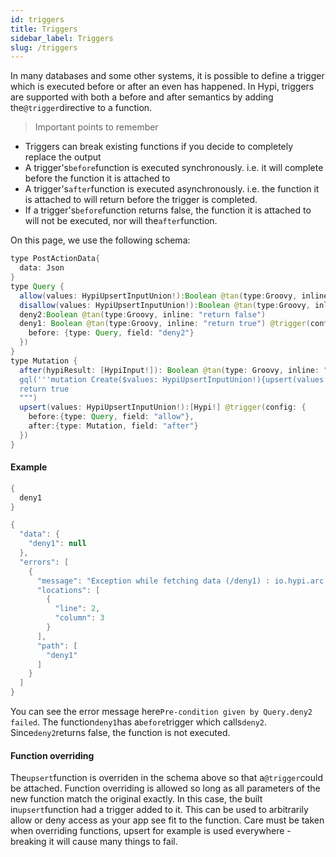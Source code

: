 ```yaml
---
id: triggers
title: Triggers
sidebar_label: Triggers
slug: /triggers
---
```


In many databases and some other systems, it is possible to define a trigger which is executed before or after an even has happened. In Hypi, triggers are supported with both a before and after semantics by adding the`@trigger`directive to a function.

>  Important points to remember

+ Triggers can break existing functions if you decide to completely replace the output
+ A trigger's`before`function is executed synchronously. i.e. it will complete before the function it is attached to
+ A trigger's`after`function is executed asynchronously. i.e. the function it is attached to will return before the trigger is completed.
+ If a trigger's`before`function returns false, the function it is attached to will not be executed, nor will the`after`function.

On this page, we use the following schema:

```java
type PostActionData{
  data: Json
}
type Query {
  allow(values: HypiUpsertInputUnion!):Boolean @tan(type:Groovy, inline: "return true")
  disallow(values: HypiUpsertInputUnion!):Boolean @tan(type:Groovy, inline: "return false")
  deny2:Boolean @tan(type:Groovy, inline: "return false")
  deny1: Boolean @tan(type:Groovy, inline: "return true") @trigger(config: {
    before: {type: Query, field: "deny2"}
  })
}
type Mutation {
  after(hypiResult: [HypiInput!]): Boolean @tan(type: Groovy, inline: """
  gql('''mutation Create($values: HypiUpsertInputUnion!){upsert(values: $values){hypi{id}}}''', new java.util.LinkedHashMap())
  return true
  """)
  upsert(values: HypiUpsertInputUnion!):[Hypi!] @trigger(config: {
    before:{type: Query, field: "allow"},
    after:{type: Mutation, field: "after"}
  })
}
```
#### Example

```java
{
  deny1
}

{
  "data": {
    "deny1": null
  },
  "errors": [
    {
      "message": "Exception while fetching data (/deny1) : io.hypi.arc.os.gql.HypiGraphQLException: Pre-condition given by Query.deny2 failed",
      "locations": [
        {
          "line": 2,
          "column": 3
        }
      ],
      "path": [
        "deny1"
      ]
    }
  ]
}
```

You can see the error message here`Pre-condition given by Query.deny2 failed`. The function`deny1`has a`before`trigger which calls`deny2`. Since`deny2`returns false, the function is not executed.

#### Function overriding

The`upsert`function is overriden in the schema above so that a`@trigger`could be attached. Function overriding is allowed so long as all parameters of the new function match the original exactly. In this case, the built in`upsert`function had a trigger added to it. This can be used to arbitrarily allow or deny access as your app see fit to the function. Care must be taken when overriding functions, upsert for example is used everywhere - breaking it will cause many things to fail.